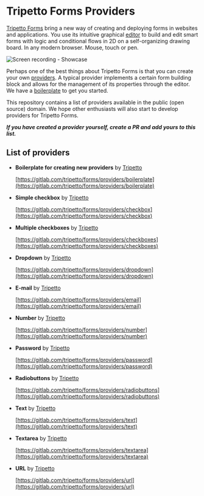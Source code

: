 # Tripetto Forms Providers
[Tripetto Forms](https://forms.tripetto.community) bring a new way of creating and deploying forms in websites and applications. You use its intuitive graphical [editor](https://www.npmjs.com/package/@tripetto/forms-editor) to build and edit smart forms with logic and conditional flows in 2D on a self-organizing drawing board. In any modern browser. Mouse, touch or pen.

![Screen recording - Showcase](https://forms.tripetto.community/images/screen-recordings/showcase.gif)

Perhaps one of the best things about Tripetto Forms is that you can create your own [providers](https://forms.tripetto.community/providers/). A typical provider implements a certain form building block and allows for the management of its properties through the editor. We have a [boilerplate](https://gitlab.com/tripetto/forms/providers/boilerplate) to get you started.

This repository contains a list of providers available in the public (open source) domain. We hope other enthusiasts will also start to develop providers for Tripetto Forms.

***If you have created a provider yourself, create a PR and add yours to this list.***

## List of providers

- **Boilerplate for creating new providers** by [Tripetto](https://github.com/tripetto/)

  [https://gitlab.com/tripetto/forms/providers/boilerplate](https://gitlab.com/tripetto/forms/providers/boilerplate)


- **Simple checkbox** by [Tripetto](https://github.com/tripetto/)

  [https://gitlab.com/tripetto/forms/providers/checkbox](https://gitlab.com/tripetto/forms/providers/checkbox)

- **Multiple checkboxes** by [Tripetto](https://github.com/tripetto/)

  [https://gitlab.com/tripetto/forms/providers/checkboxes](https://gitlab.com/tripetto/forms/providers/checkboxes)

- **Dropdown** by [Tripetto](https://github.com/tripetto/)

  [https://gitlab.com/tripetto/forms/providers/dropdown](https://gitlab.com/tripetto/forms/providers/dropdown)

- **E-mail** by [Tripetto](https://github.com/tripetto/)

  [https://gitlab.com/tripetto/forms/providers/email](https://gitlab.com/tripetto/forms/providers/email)

- **Number** by [Tripetto](https://github.com/tripetto/)

  [https://gitlab.com/tripetto/forms/providers/number](https://gitlab.com/tripetto/forms/providers/number)

- **Password** by [Tripetto](https://github.com/tripetto/)

  [https://gitlab.com/tripetto/forms/providers/password](https://gitlab.com/tripetto/forms/providers/password)

- **Radiobuttons** by [Tripetto](https://github.com/tripetto/)

  [https://gitlab.com/tripetto/forms/providers/radiobuttons](https://gitlab.com/tripetto/forms/providers/radiobuttons)

- **Text** by [Tripetto](https://github.com/tripetto/)

  [https://gitlab.com/tripetto/forms/providers/text](https://gitlab.com/tripetto/forms/providers/text)

- **Textarea** by [Tripetto](https://github.com/tripetto/)

  [https://gitlab.com/tripetto/forms/providers/textarea](https://gitlab.com/tripetto/forms/providers/textarea)

- **URL** by [Tripetto](https://github.com/tripetto/)

  [https://gitlab.com/tripetto/forms/providers/url](https://gitlab.com/tripetto/forms/providers/url)
